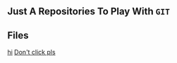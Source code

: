 ## Just A Repositories To Play With `GIT`
## Files
[hi](index.html)
[Don't click pls](https://www.youtube.com/watch?v=dQw4w9WgXcQ)

